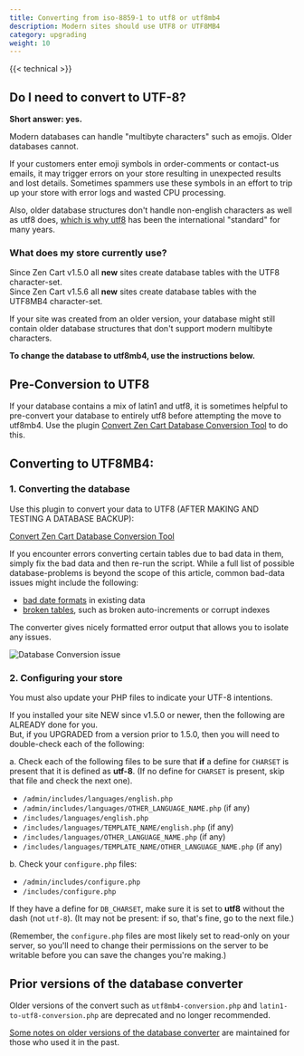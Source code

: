 ```yaml
---
title: Converting from iso-8859-1 to utf8 or utf8mb4
description: Modern sites should use UTF8 or UTF8MB4
category: upgrading 
weight: 10
---
```


{{< technical >}}

## Do I need to convert to UTF-8?

**Short answer: yes.**

Modern databases can handle "multibyte characters" such as emojis. Older databases cannot.

If your customers enter emoji symbols in order-comments or contact-us emails, it may trigger errors on your store resulting in unexpected results and lost details. Sometimes spammers use these symbols in an effort to trip up your store with error logs and wasted CPU processing.

Also, older database structures don't handle non-english characters as well as utf8 does, [which is why utf8](https://www.youtube.com/watch?v=MijmeoH9LT4) has been the international "standard" for many years.

### What does my store currently use?
Since Zen Cart v1.5.0 all **new** sites create database tables with the UTF8 character-set.<br>
Since Zen Cart v1.5.6 all **new** sites create database tables with the UTF8MB4 character-set.

If your site was created from an older version, your database might still contain older database structures that don't support modern multibyte characters.

**To change the database to utf8mb4, use the instructions below.**

## Pre-Conversion to UTF8

If your database contains a mix of latin1 and utf8, it is sometimes helpful to pre-convert your database to entirely utf8 before attempting the move to utf8mb4. 
Use the plugin [Convert Zen Cart Database Conversion Tool](https://www.zen-cart.com/downloads.php?do=file&id=2367) to do this.

## Converting to UTF8MB4:

### 1. Converting the database
Use this plugin to convert your data to UTF8 (AFTER MAKING AND TESTING A DATABASE BACKUP): 

[Convert Zen Cart Database Conversion Tool](https://www.zen-cart.com/downloads.php?do=file&id=2367)

If you encounter errors converting certain tables due to bad data in them, simply fix the bad data and then re-run the script. While a full list of possible database-problems is beyond the scope of this article, common bad-data issues might include the following: 
- [bad date formats](/user/upgrading/date_standardization/) in existing data
- [broken tables](/user/upgrading/fixing_broken_tables/), such as broken auto-increments or corrupt indexes

The converter gives nicely formatted error output that allows you to isolate any issues. 

![Database Conversion issue](/images/convert_db.png)


### 2. Configuring your store

You must also update your PHP files to indicate your UTF-8 intentions. 

  If you installed your site NEW since v1.5.0 or newer, then the following are ALREADY done for you.<br>
  But, if you UPGRADED from a version prior to 1.5.0, then you will need to double-check each of the following:

a. Check each of the following files to be sure that **if** a define for `CHARSET` is present that it is defined as **utf-8**. (If no define for `CHARSET` is present, skip that file and check the next one).

  - `/admin/includes/languages/english.php`
  - `/admin/includes/languages/OTHER_LANGUAGE_NAME.php` (if any)
  - `/includes/languages/english.php`
  - `/includes/languages/TEMPLATE_NAME/english.php` (if any)
  - `/includes/languages/OTHER_LANGUAGE_NAME.php` (if any)
  - `/includes/languages/TEMPLATE_NAME/OTHER_LANGUAGE_NAME.php` (if any)
    
b. Check your `configure.php` files:
  - `/admin/includes/configure.php`
  - `/includes/configure.php`
  
  If they have a define for `DB_CHARSET`, make sure it is set to **utf8** without the dash (not `utf-8`). (It may not be present: if so, that's fine, go to the next file.)
  
  (Remember, the `configure.php` files are most likely set to read-only on your server, so you'll need to change their permissions on the server to be writable before you can save the changes you're making.)  
 
## Prior versions of the database converter 

Older versions of the convert such as `utf8mb4-conversion.php` and 
`latin1-to-utf8-conversion.php` are deprecated and no longer recommended. 

[Some notes on older versions of the database converter](/user/upgrading/old_converter/) are maintained for those who used it in the past. 
